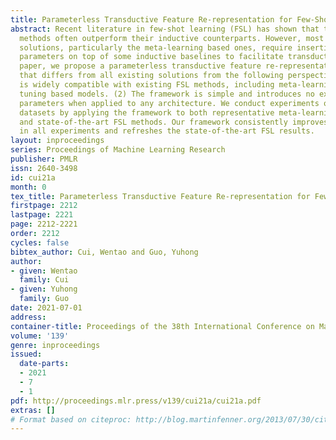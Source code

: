 ```yaml
---
title: Parameterless Transductive Feature Re-representation for Few-Shot Learning
abstract: Recent literature in few-shot learning (FSL) has shown that transductive
  methods often outperform their inductive counterparts. However, most transductive
  solutions, particularly the meta-learning based ones, require inserting trainable
  parameters on top of some inductive baselines to facilitate transduction. In this
  paper, we propose a parameterless transductive feature re-representation framework
  that differs from all existing solutions from the following perspectives. (1) It
  is widely compatible with existing FSL methods, including meta-learning and fine
  tuning based models. (2) The framework is simple and introduces no extra training
  parameters when applied to any architecture. We conduct experiments on three benchmark
  datasets by applying the framework to both representative meta-learning baselines
  and state-of-the-art FSL methods. Our framework consistently improves performances
  in all experiments and refreshes the state-of-the-art FSL results.
layout: inproceedings
series: Proceedings of Machine Learning Research
publisher: PMLR
issn: 2640-3498
id: cui21a
month: 0
tex_title: Parameterless Transductive Feature Re-representation for Few-Shot Learning
firstpage: 2212
lastpage: 2221
page: 2212-2221
order: 2212
cycles: false
bibtex_author: Cui, Wentao and Guo, Yuhong
author:
- given: Wentao
  family: Cui
- given: Yuhong
  family: Guo
date: 2021-07-01
address:
container-title: Proceedings of the 38th International Conference on Machine Learning
volume: '139'
genre: inproceedings
issued:
  date-parts:
  - 2021
  - 7
  - 1
pdf: http://proceedings.mlr.press/v139/cui21a/cui21a.pdf
extras: []
# Format based on citeproc: http://blog.martinfenner.org/2013/07/30/citeproc-yaml-for-bibliographies/
---
```

